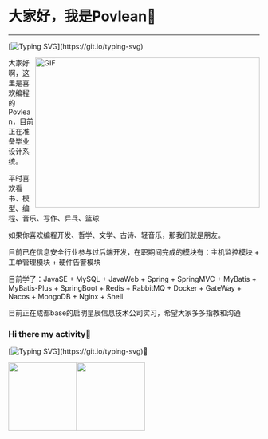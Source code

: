 # 大家好，我是Povlean👋

---------------------------------- 

[![Typing SVG](https://readme-typing-svg.demolab.com/?lines=既自以心为形役+奚惆怅而独悲？;)](https://git.io/typing-svg)

<img align="right" alt="GIF" src="https://github.com/abhisheknaiidu/abhisheknaiidu/blob/master/code.gif?raw=true" width="450" height="300" />  
  
大家好啊，这里是喜欢编程的Povlean，目前正在准备毕业设计系统。

平时喜欢看书、模型、编程、音乐、写作、乒乓、篮球

如果你喜欢编程开发、哲学、文学、古诗、轻音乐，那我们就是朋友。 

目前已在信息安全行业参与过后端开发，在职期间完成的模块有：主机监控模块 + 工单管理模块 + 硬件告警模块

目前学了：JavaSE + MySQL + JavaWeb + Spring + SpringMVC + MyBatis + MyBatis-Plus + SpringBoot + Redis + RabbitMQ + Docker + GateWay + Nacos + MongoDB + Nginx + Shell

目前正在成都base的启明星辰信息技术公司实习，希望大家多多指教和沟通

### Hi there my activity👋

[![Typing SVG](https://readme-typing-svg.demolab.com/?lines=桃李春风一杯酒+江湖夜雨十年灯;)](https://git.io/typing-svg)👋



<img align="" height="137px" src="https://github-readme-stats.vercel.app/api?username=Povlean&hide_title=true&hide_border=true&show_icons=true&include_all_commits=true&line_height=21&bg_color=0,EC6C6C,FFD479,FFFC79,73FA79&theme=graywhite&locale=cn" /><img align="" height="137px" src="https://github-readme-stats.vercel.app/api/top-langs/?username=Povlean&hide_title=true&hide_border=true&layout=compact&bg_color=0,73FA79,73FDFF,D783FF&theme=graywhite&locale=cn" />
